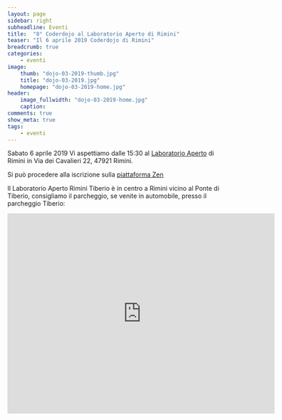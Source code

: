 ```yaml
---
layout: page
sidebar: right
subheadline: Eventi
title:  "8° Coderdojo al Laboratorio Aperto di Rimini"
teaser: "Il 6 aprile 2019 Coderdojo di Rimini"
breadcrumb: true
categories:
    - eventi
image:
    thumb: "dojo-03-2019-thumb.jpg"
    title: "dojo-03-2019.jpg"
    homepage: "dojo-03-2019-home.jpg"
header:
    image_fullwidth: "dojo-03-2019-home.jpg"
    caption:
comments: true
show_meta: true
tags:
    - eventi
---
```

Sabato 6 aprile 2019 Vi aspettiamo dalle 15:30 al [Laboratorio Aperto](http://laboratorioaperto.comune.rimini.it) di Rimini in Via dei Cavalieri 22, 47921 Rimini.

Si può procedere alla iscrizione sulla [piattaforma Zen](https://zen.coderdojo.com/events/956d147b-1e13-4638-bef3-0d3cbdb5f3c2/)

Il Laboratorio Aperto Rimini Tiberio è in centro a Rimini vicino al Ponte di Tiberio, consigliamo il parcheggio, se venite in automobile, presso il parcheggio Tiberio:

<iframe src="https://www.google.com/maps/embed?pb=!1m18!1m12!1m3!1d2866.959361511206!2d12.564301251683695!3d44.06354777900686!2m3!1f0!2f0!3f0!3m2!1i1024!2i768!4f13.1!3m3!1m2!1s0x132cc336cd47bf51%3A0xe581edc948251a2e!2sLaboratorio+Aperto+Rimini+Tiberio!5e0!3m2!1sen!2sit!4v1537536736653" width="600" height="450" frameborder="0" style="border:0" allowfullscreen></iframe>
